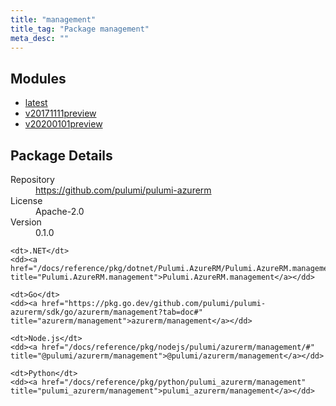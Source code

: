 ```yaml
---
title: "management"
title_tag: "Package management"
meta_desc: ""
---
```


<!-- WARNING: this file was generated by Pulumi Docs Generator. -->
<!-- Do not edit by hand unless you're certain you know what you are doing! -->



<h2 id="modules">Modules</h2>
<ul class="api">
    <li><a href="latest/" title="latest"><span class="symbol module"></span>latest</a></li>
    <li><a href="v20171111preview/" title="v20171111preview"><span class="symbol module"></span>v20171111preview</a></li>
    <li><a href="v20200101preview/" title="v20200101preview"><span class="symbol module"></span>v20200101preview</a></li>
</ul>

<h2 id="package-details">Package Details</h2>
<dl class="package-details">
	<dt>Repository</dt>
	<dd><a href="https://github.com/pulumi/pulumi-azurerm">https://github.com/pulumi/pulumi-azurerm</a></dd>
	<dt>License</dt>
	<dd>Apache-2.0</dd>
	<dt>Version</dt>
	<dd>0.1.0</dd>
</dl>



<dl class="tabular">

    <dt>.NET</dt>
    <dd><a href="/docs/reference/pkg/dotnet/Pulumi.AzureRM/Pulumi.AzureRM.management.html" title="Pulumi.AzureRM.management">Pulumi.AzureRM.management</a></dd>

    <dt>Go</dt>
    <dd><a href="https://pkg.go.dev/github.com/pulumi/pulumi-azurerm/sdk/go/azurerm/management?tab=doc#" title="azurerm/management">azurerm/management</a></dd>

    <dt>Node.js</dt>
    <dd><a href="/docs/reference/pkg/nodejs/pulumi/azurerm/management/#" title="@pulumi/azurerm/management">@pulumi/azurerm/management</a></dd>

    <dt>Python</dt>
    <dd><a href="/docs/reference/pkg/python/pulumi_azurerm/management" title="pulumi_azurerm/management">pulumi_azurerm/management</a></dd>

</dl>

